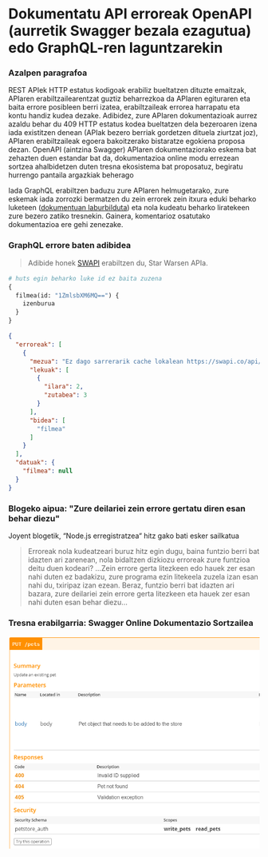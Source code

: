 # Dokumentatu API erroreak OpenAPI (aurretik Swagger bezala ezagutua) edo GraphQL-ren laguntzarekin

### Azalpen paragrafoa

REST APIek HTTP estatus kodigoak erabiliz bueltatzen dituzte emaitzak, APIaren erabiltzailearentzat guztiz beharrezkoa da APIaren egituraren eta baita errore posibleen berri izatea, erabiltzaileak errorea harrapatu eta kontu handiz kudea dezake. Adibidez, zure APIaren dokumentazioak aurrez azaldu behar du 409 HTTP estatus kodea bueltatzen dela bezeroaren izena iada existitzen denean (APIak bezero berriak gordetzen dituela ziurtzat joz), APIaren erabiltzaileak egoera bakoitzerako bistaratze egokiena proposa dezan. OpenAPI (aintzina Swagger) APIaren dokumentaziorako eskema bat zehazten duen estandar bat da, dokumentazioa online modu errezean sortzea ahalbidetzen duten tresna ekosistema bat proposatuz, begiratu hurrengo pantaila argazkiak beherago

Iada GraphQL erabiltzen baduzu zure APIaren helmugetarako, zure eskemak iada zorrozki bermatzen du zein errorek zein itxura eduki beharko luketeen ([dokumentuan laburbilduta](https://facebook.github.io/graphql/June2018/#sec-Errors)) eta nola kudeatu beharko liratekeen zure bezero zatiko tresnekin. Gainera, komentarioz osatutako dokumentazioa ere gehi zenezake.

### GraphQL errore baten adibidea

> Adibide honek [SWAPI](https://graphql.org/swapi-graphql) erabiltzen du, Star Warsen APIa.

```graphql
# huts egin beharko luke id ez baita zuzena
{
  filmea(id: "1ZmlsbXM6MQ==") {
    izenburua
  }
}
```

```json
{
  "erroreak": [
    {
      "mezua": "Ez dago sarrerarik cache lokalean https://swapi.co/api/films/.../-rentzat",
      "lekuak": [
        {
          "ilara": 2,
          "zutabea": 3
        }
      ],
      "bidea": [
        "filmea"
      ]
    }
  ],
  "datuak": {
    "filmea": null
  }
}
```

### Blogeko aipua: "Zure deilariei zein errore gertatu diren esan behar diezu"

Joyent blogetik, “Node.js erregistratzea“ hitz gako bati esker sailkatua

 > Erroreak nola kudeatzeari buruz hitz egin dugu, baina funtzio berri bat idazten ari zarenean, nola bidaltzen dizkiozu erroreak zure funtzioa deitu duen kodeari? …Zein errore gerta litezkeen edo hauek zer esan nahi duten ez badakizu, zure programa ezin litekeela zuzela izan esan nahi du, txiripaz izan ezean. Beraz, funtzio berri bat idazten ari bazara, zure deilariei zein errore gerta litezkeen eta hauek zer esan nahi duten esan behar diezu…

### Tresna erabilgarria: Swagger Online Dokumentazio Sortzailea

![Swagger API Eskema](https://github.com/goldbergyoni/nodebestpractices/blob/master/assets/images/swaggerDoc.png "APIen errore kudeaketa")
